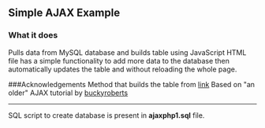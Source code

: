## Simple AJAX Example

### What it does
Pulls data from MySQL database and builds table using JavaScript
HTML file has a simple functionality to add more data to the database then automatically updates the table and without reloading the whole page.

###Acknowledgements
Method that builds the table from [link](https://www.encodedna.com/javascript/populate-json-data-to-html-table-using-javascript.htm)
Based on "an older" AJAX tutorial by [buckyroberts](https://github.com/buckyroberts)

***

SQL script to create database is present in **ajaxphp1.sql** file.
